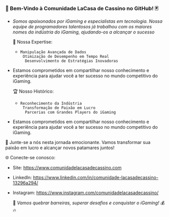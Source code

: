 ### 🎲 Bem-Vindo à Comunidade LaCasa de Cassino no GitHub! 🃏

- *_Somos apaixonados por iGaming e especialistas em tecnologia. Nossa equipe de programadores talentosos já trabalhou com os maiores nomes da indústria do iGaming, ajudando-os a alcançar o sucesso_*

  💼 Nossa Expertise: 
  -     Manipulação Avançada de Dados
         Otimização de Desempenho em Tempo Real 
          Desenvolvimento de Estratégias Inovadoras

- Estamos comprometidos em compartilhar nosso conhecimento e experiência para ajudar você a ter sucesso no mundo competitivo do iGaming.

  🏆 Nosso Histórico:
  -     Reconhecimento da Indústria
         Transformação de Paixão em Lucro
          Parcerias com Grandes Players do iGaming

- Estamos comprometidos em compartilhar nosso conhecimento e experiência para ajudar você a ter sucesso no mundo competitivo do iGaming.

 💎 Junte-se a nós nesta jornada emocionante. Vamos transformar sua paixão em lucro e alcançar novos patamares juntos!


 
 🌐 Conecte-se conosco:
- Site: <https://www.comunidadelacasadecassino.com> 
- LinkedIn: <https://www.linkedin.com/in/comunidade-lacasadecassino-13296a294/>
- Instagram: <https://www.instagram.com/comunidadelacasadecassino/>  

  🚀 *Vamos quebrar barreiras, superar desafios e conquistar o iGaming!* 💰🔥



